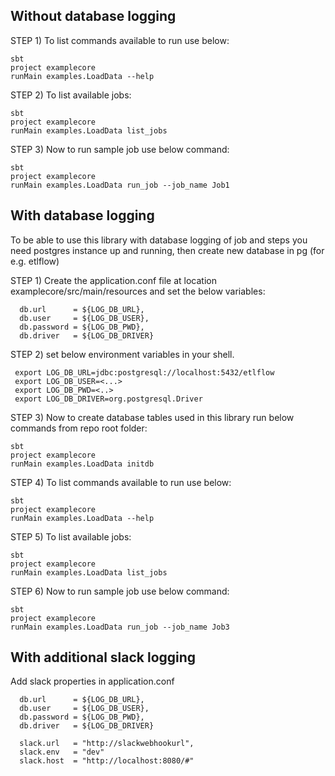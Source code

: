 ## Without database logging
STEP 1) To list commands available to run use below:
```shell
sbt
project examplecore
runMain examples.LoadData --help
```

STEP 2) To list available jobs:
```shell
sbt
project examplecore
runMain examples.LoadData list_jobs
```

STEP 3) Now to run sample job use below command:
```shell
sbt
project examplecore
runMain examples.LoadData run_job --job_name Job1
```

## With database logging
To be able to use this library with database logging of job and steps you need postgres instance up and running, then create new database in pg (for e.g. etlflow)

STEP 1) Create the application.conf file at location examplecore/src/main/resources and set the below variables:
```shell
  db.url      = ${LOG_DB_URL},
  db.user     = ${LOG_DB_USER},
  db.password = ${LOG_DB_PWD},
  db.driver   = ${LOG_DB_DRIVER}
```

STEP 2) set below environment variables in your shell.
```shell
 export LOG_DB_URL=jdbc:postgresql://localhost:5432/etlflow
 export LOG_DB_USER=<...>
 export LOG_DB_PWD=<..>
 export LOG_DB_DRIVER=org.postgresql.Driver
```

STEP 3) Now to create database tables used in this library run below commands from repo root folder:
```shell
sbt
project examplecore
runMain examples.LoadData initdb
```

STEP 4) To list commands available to run use below:
```shell
sbt
project examplecore
runMain examples.LoadData --help
```

STEP 5) To list available jobs:
```shell
sbt
project examplecore
runMain examples.LoadData list_jobs
```

STEP 6) Now to run sample job use below command:
```shell
sbt
project examplecore
runMain examples.LoadData run_job --job_name Job3
```

## With additional slack logging
Add slack properties in application.conf
```shell
  db.url      = ${LOG_DB_URL},
  db.user     = ${LOG_DB_USER},
  db.password = ${LOG_DB_PWD},
  db.driver   = ${LOG_DB_DRIVER}

  slack.url   = "http://slackwebhookurl",
  slack.env   = "dev"
  slack.host  = "http://localhost:8080/#"
```
